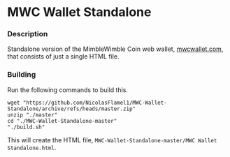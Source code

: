 # MWC Wallet Standalone

### Description
Standalone version of the MimbleWimble Coin web wallet, [mwcwallet.com](https://mwcwallet.com), that consists of just a single HTML file.

### Building
Run the following commands to build this.
```
wget "https://github.com/NicolasFlamel1/MWC-Wallet-Standalone/archive/refs/heads/master.zip"
unzip "./master"
cd "./MWC-Wallet-Standalone-master"
"./build.sh"
```
This will create the HTML file, `MWC-Wallet-Standalone-master/MWC Wallet Standalone.html`.
